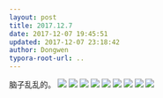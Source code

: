 ```yaml
---
layout: post
title: 2017.12.7
date: 2017-12-07 19:45:51
updated: 2017-12-07 23:18:42
author: Dongwen
typora-root-url: ..
---
```




脑子乱乱的。         ![](/img/in-post/p47118725.jpg)
![](/img/in-post/p47114758.jpg)
![](/img/in-post/p47118718.jpg)
![](/img/in-post/p47118727.jpg)
![](/img/in-post/p47118726.jpg)
![](/img/in-post/p47118722.jpg)
![](/img/in-post/p47118714.jpg)
![](/img/in-post/p47118711.jpg)
![](/img/in-post/p47118721.jpg)
